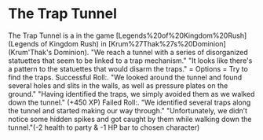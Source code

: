 # The Trap Tunnel

The Trap Tunnel is a in the game [Legends%20of%20Kingdom%20Rush](Legends of Kingdom Rush) in [Krum%27Thak%27s%20Dominion](Krum'Thak's Dominion).
"We reach a tunnel with a series of disorganized statuettes that seem to be linked to a trap mechanism." 
"It looks like there's a pattern to the statuettes that would disarm the traps."
= Options =
Try to find the traps.
Successful Roll:.
"We looked around the tunnel and found several holes and slits in the walls, as well as pressure plates on the ground."
"Having identified the traps, we simply avoided them as we walked down the tunnel." (+450 XP)
Failed Roll:.
"We identified several traps along the tunnel and started making our way through."
"Unfortunately, we didn’t notice some hidden spikes and got caught by them while walking down the tunnel."(-2 health to party &amp; -1 HP bar to chosen character)